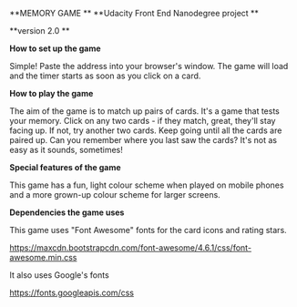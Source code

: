 **MEMORY GAME  **
**Udacity Front End Nanodegree project  **

**version 2.0  **

**How to set up the game**

Simple! Paste the address into your browser's window. The game will load and the timer starts as soon as you click on a card.

**How to play the game**

The aim of the game is to match up pairs of cards.  It's a game that tests your memory. Click on any two cards - if they match, great, they'll stay facing up. If not, try another two cards. Keep going until all the cards are paired up. Can you remember where you last saw the cards? It's not as easy as it sounds, sometimes! 

**Special features of the game**

This game has a fun, light colour scheme when played on mobile phones and a more grown-up colour scheme for larger screens.

**Dependencies the game uses**

This game uses "Font Awesome" fonts for the card icons and rating stars.

https://maxcdn.bootstrapcdn.com/font-awesome/4.6.1/css/font-awesome.min.css

It also uses Google's fonts

https://fonts.googleapis.com/css

